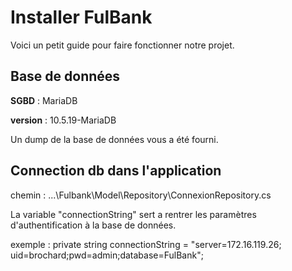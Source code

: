 
# Installer FulBank

Voici un petit guide pour faire fonctionner notre projet. 




## Base de données

**SGBD** : MariaDB 

**version** : 10.5.19-MariaDB

Un dump de la base de données vous a été fourni. 


## Connection db dans l'application

chemin : ...\Fulbank\Model\Repository\ConnexionRepository.cs

La variable "connectionString" sert a rentrer les paramètres d'authentification à la base de données.

exemple : private string connectionString = "server=172.16.119.26; uid=brochard;pwd=admin;database=FulBank";
